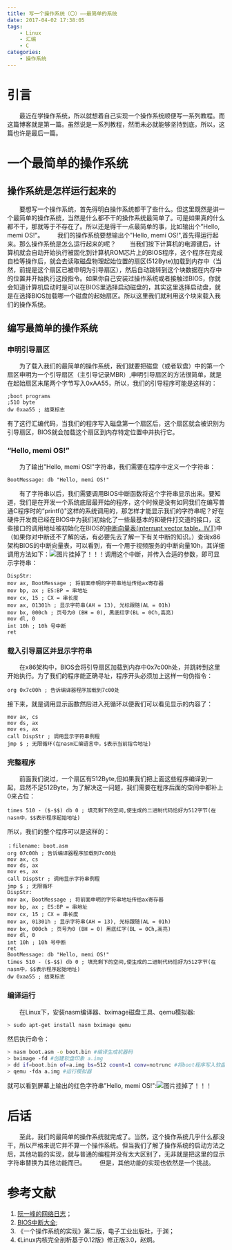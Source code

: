 ```yaml
---
title: 写一个操作系统（〇）——最简单的系统
date: 2017-04-02 17:38:05
tags:
    - Linux 
    - 汇编
    - C
categories:
    - 操作系统
---
```

# 引言
&emsp;&emsp;最近在学操作系统，所以就想着自己实现一个操作系统顺便写一系列教程。而这篇博客就是第一篇。虽然说是一系列教程，然而未必就能够坚持到底，所以，这篇也许是最后一篇。
# 一个最简单的操作系统
## 操作系统是怎样运行起来的
&emsp;&emsp;要想写一个操作系统，首先得明白操作系统都干了些什么。但这里既然是讲一个最简单的操作系统，当然是什么都不干的操作系统最简单了。可是如果真的什么都不干，那就等于不存在了。所以还是得干一点最简单的事，比如输出个”Hello, memi OS!"。
&emsp;&emsp;我们的操作系统要想输出个"Hello, memi OS!",首先得运行起来。那么操作系统是怎么运行起来的呢？
&emsp;&emsp;当我们按下计算机的电源键后，计算机就会自动开始执行被固化到计算机ROM芯片上的BIOS程序，这个程序在完成自检等操作后，就会去读取磁盘物理起始位置的扇区(512Byte)加载到内存中（当然，前提是这个扇区已被申明为引导扇区），然后自动跳转到这个块数据在内存中的位置并开始执行这段指令。如果你自己安装过操作系统或者接触过BIOS，你就会知道计算机启动时是可以在BIOS里选择启动磁盘的，其实这里选择启动盘，就是在选择BIOS加载哪一个磁盘的起始扇区。所以这里我们就利用这个块来载入我们的操作系统。
## 编写最简单的操作系统
### 申明引导扇区
&emsp;&emsp;为了载入我们的最简单的操作系统，我们就要把磁盘（或者软盘）中的第一个扇区申明为一个引导扇区（主引导记录MBR）,申明引导扇区的方法很简单，就是在起始扇区末尾两个字节写入0xAA55，所以，我们的引导程序可能是这样的：
``` arm
;boot programs
;510 byte
dw 0xaa55 ; 结束标志
```
有了这行汇编代码，当我们的程序写入磁盘第一个扇区后，这个扇区就会被识别为引导扇区，BIOS就会加载这个扇区到内存特定位置中并执行它。
### “Hello, memi OS!”
&emsp;&emsp;为了输出"Hello, memi OS!"字符串，我们需要在程序中定义一个字符串：
``` arm
BootMessage: db "Hello, memi OS!"
```
&emsp;&emsp;有了字符串以后，我们需要调用BIOS中断函数将这个字符串显示出来。要知道，我们是在开发一个系统底层最开始的程序，这个时候是没有如同我们在编写普通C程序时的“printf()"这样的系统调用的，那怎样才能显示我们的字符串呢？好在硬件开发商已经在BIOS中为我们初始化了一些最基本的和硬件打交道的接口，这些接口的调用地址被初始化在BIOS的[中断向量表(interrupt vector table，IVT)](http://wiki.osdev.org/BIOS)中（如果你对中断还不了解的话，有必要先去了解一下有关中断的知识。）查询x86架构BIOS的中断向量表，可以看到，有一个用于视频服务的中断向量10h，其详细调用方法如下：![图片挂掉了！！！](/images/memios_00_int_10h.png)调用这个中断，并传入合适的参数，即可显示字符串：
``` arm
DispStr:
mov ax, BootMessage ; 将前面申明的字符串地址传给ax寄存器
mov bp, ax ; ES:BP = 串地址
mov cx, 15 ; CX = 串长度
mov ax, 01301h ; 显示字符串(AH = 13), 光标跟随(AL = 01h)
mov bx, 000ch ; 页号为0 (BH = 0), 黑底红字(BL = 0Ch,高亮)
mov dl, 0
int 10h ; 10h 号中断
ret
```
### 载入引导扇区并显示字符串
&emsp;&emsp;在x86架构中，BIOS会将引导扇区加载到内存中0x7c00h处，并跳转到这里开始执行。为了我们的程序能正确寻址，程序开头必须加上这样一句伪指令：
``` arm
org 0x7c00h ; 告诉编译器程序加载到7c00处
```
接下来，就是调用显示函数然后进入死循环以便我们可以看见显示的内容了：
``` arm
mov ax, cs
mov ds, ax
mov es, ax
call DispStr ; 调用显示字符串例程
jmp $ ; 无限循环(在nasm汇编语言中，$表示当前指令地址)
```
### 完整程序
&emsp;&emsp;前面我们说过，一个扇区有512Byte,但如果我们把上面这些程序编译到一起，显然不足512Byte，为了解决这一问题，我们需要在程序后面的空间中都补上0来占位：
``` arm
times 510 - ($-$$) db 0 ; 填充剩下的空间,使生成的二进制代码恰好为512字节(在nasm中，$$表示程序起始地址)
```
所以，我们的整个程序可以是这样的：
``` arm
；filename: boot.asm
org 07c00h ; 告诉编译器程序加载到7c00处
mov ax, cs
mov ds, ax
mov es, ax
call DispStr ; 调用显示字符串例程
jmp $ ; 无限循环
DispStr:
mov ax, BootMessage ; 将前面申明的字符串地址传给ax寄存器
mov bp, ax ; ES:BP = 串地址
mov cx, 15 ; CX = 串长度
mov ax, 01301h ; 显示字符串(AH = 13), 光标跟随(AL = 01h)
mov bx, 000ch ; 页号为0 (BH = 0) 黑底红字(BL = 0Ch,高亮)
mov dl, 0
int 10h ; 10h 号中断
ret
BootMessage: db "Hello, memi OS!"
times 510 - ($-$$) db 0 ; 填充剩下的空间,使生成的二进制代码恰好为512字节(在nasm中，$$表示程序起始地址)
dw 0xaa55 ; 结束标志
```
### 编译运行
&emsp;&emsp;在Linux下，安装nasm编译器、bximage磁盘工具、qemu模拟器:
``` bash
> sudo apt-get install nasm bximage qemu
```
然后执行命令：
``` bash
> nasm boot.asm -o boot.bin #编译生成机器码
> bximage -fd #创建软盘印象 a.img
> dd if=boot.bin of=a.img bs=512 count=1 conv=notrunc #将boot程序写入软盘印象文件
> qemu -fda a.img #运行模拟器
```
就可以看到屏幕上输出的红色字符串”Hello, memi OS!":![图片挂掉了！！！](/images/memios_00_qemu.png)

# 后话
&emsp;&emsp;至此，我们的最简单的操作系统就完成了。当然，这个操作系统几乎什么都没干，所以严格来说它并不算一个操作系统。但当我们了解了操作系统的启动方法之后，其他功能的实现，就与普通的编程并没有太大区别了，无非就是把这里的显示字符串替换为其他功能而已。
&emsp;&emsp;但是，其他功能的实现也依然是一个挑战。

# 参考文献
1. [阮一峰的网络日志](http://www.ruanyifeng.com/blog/2013/02/booting.html)；
2. [BIOS中断大全](http://blog.chinaunix.net/uid-27033491-id-3239348.html);
3. 《一个操作系统的实现》第二版，电子工业出版社，于渊；
4. 《Linux内核完全剖析基于0.12版》修正版3.0，赵炯。


